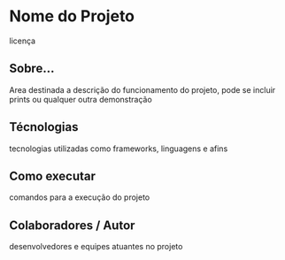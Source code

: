 # Nome do Projeto
licença

## Sobre...
Area destinada a descrição do funcionamento do projeto, pode se incluir prints ou qualquer outra demonstração

## Técnologias
tecnologias utilizadas como frameworks, linguagens e afins

## Como executar
comandos para a execução do projeto

## Colaboradores / Autor
desenvolvedores e equipes atuantes no projeto